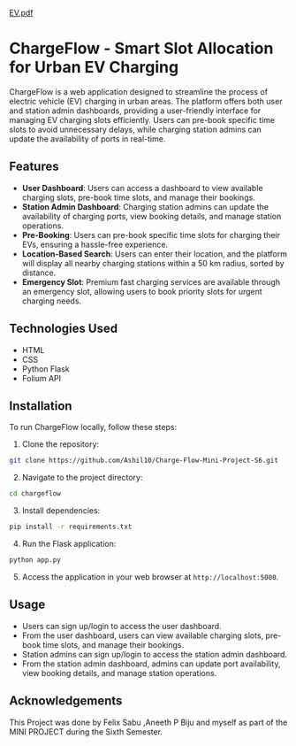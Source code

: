 [EV.pdf](https://github.com/Ashil10/Charge-Flow-Mini-Project-S6/files/15129669/EV.pdf)
# ChargeFlow - Smart Slot Allocation for Urban EV Charging

ChargeFlow is a web application designed to streamline the process of electric vehicle (EV) charging in urban areas. The platform offers both user and station admin dashboards, providing a user-friendly interface for managing EV charging slots efficiently. Users can pre-book specific time slots to avoid unnecessary delays, while charging station admins can update the availability of ports in real-time.

## Features

- **User Dashboard**: Users can access a dashboard to view available charging slots, pre-book time slots, and manage their bookings.
- **Station Admin Dashboard**: Charging station admins can update the availability of charging ports, view booking details, and manage station operations.
- **Pre-Booking**: Users can pre-book specific time slots for charging their EVs, ensuring a hassle-free experience.
- **Location-Based Search**: Users can enter their location, and the platform will display all nearby charging stations within a 50 km radius, sorted by distance.
- **Emergency Slot**: Premium fast charging services are available through an emergency slot, allowing users to book priority slots for urgent charging needs.

## Technologies Used

- HTML
- CSS
- Python Flask
- Folium API

## Installation

To run ChargeFlow locally, follow these steps:

1. Clone the repository:

```bash
git clone https://github.com/Ashil10/Charge-Flow-Mini-Project-S6.git
```

2. Navigate to the project directory:

```bash
cd chargeflow
```

3. Install dependencies:

```bash
pip install -r requirements.txt
```

4. Run the Flask application:

```bash
python app.py
```

5. Access the application in your web browser at `http://localhost:5000`.

## Usage

- Users can sign up/login to access the user dashboard.
- From the user dashboard, users can view available charging slots, pre-book time slots, and manage their bookings.
- Station admins can sign up/login to access the station admin dashboard.
- From the station admin dashboard, admins can update port availability, view booking details, and manage station operations.


## Acknowledgements

This Project was done by Felix Sabu ,Aneeth P Biju and myself as part of the MINI PROJECT during the Sixth Semester.

